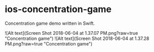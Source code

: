 # ios-concentration-game
Concentration game demo written in Swift.

![Alt text](Screen Shot 2018-06-04 at 1.37.07 PM.png?raw=true "Concentration game")
![Alt text](Screen Shot 2018-06-04 at 1.37.28 PM.png?raw=true "Concentration game")
